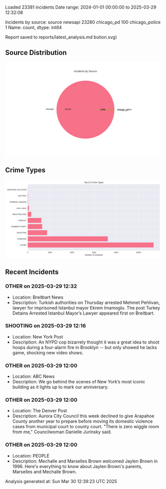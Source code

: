 
Loaded 23381 incidents
Date range: 2024-01-01 00:00:00 to 2025-03-29 12:32:08

Incidents by source:
source
newsapi           23280
chicago_pd          100
chicago_police        1
Name: count, dtype: int64

Report saved to reports/latest_analysis.md
bution.svg)

## Source Distribution
![Source Distribution](images/source_distribution.svg)

## Crime Types
![Crime Types](images/crime_types.svg)

## Recent Incidents

### OTHER on 2025-03-29 12:32
- Location: Breitbart News
- Description: Turkish authorities on Thursday arrested Mehmet Pehlivan, lawyer for imprisoned Istanbul mayor Ekrem Imamoglu.
The post Turkey Detains Arrested Istanbul Mayor’s Lawyer appeared first on Breitbart.


### SHOOTING on 2025-03-29 12:16
- Location: New York Post
- Description: An NYPD cop bizarrely thought it was a great idea to shoot hoops during a four-alarm fire in Brooklyn -- but only showed he lacks game, shocking new video shows.


### OTHER on 2025-03-29 12:00
- Location: ABC News
- Description: We go behind the scenes of New York’s most iconic building as it lights up to mark our anniversary.


### OTHER on 2025-03-29 12:00
- Location: The Denver Post
- Description: Aurora City Council this week declined to give Arapahoe County another year to prepare before moving its domestic violence cases from municipal court to county court. "There is zero wiggle room from me," Councilwoman Danielle Jurinsky said.


### OTHER on 2025-03-29 12:00
- Location: PEOPLE
- Description: Mechalle and Marselles Brown welcomed Jaylen Brown in 1996. Here's everything to know about Jaylen Brown's parents, Marselles and Mechalle Brown.

Analysis generated at: Sun Mar 30 12:39:23 UTC 2025
